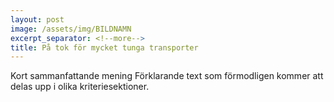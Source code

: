 ```yaml
---
layout: post
image: /assets/img/BILDNAMN
excerpt_separator: <!--more-->
title: På tok för mycket tunga transporter
---
```

Kort sammanfattande mening <!--more-->
Förklarande text som förmodligen kommer att delas upp i olika kriteriesektioner.
